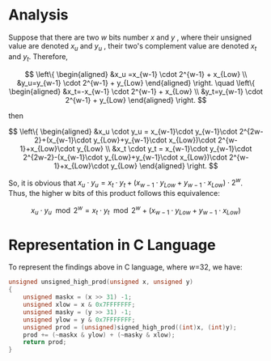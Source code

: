 # Analysis

Suppose that there are two $w$ bits number $x$ and $y$ , where their unsigned value are denoted $x_u$ and $y_u$ , their two's complement value are denoted $x_t$ and $y_t$. Therefore,

$$
\left\{
\begin{aligned}
&x_u =x_{w-1} \cdot 2^{w-1} + x_{Low} \\
&y_u=y_{w-1} \cdot 2^{w-1} + y_{Low}
\end{aligned}
\right.
\quad
\left\{
\begin{aligned}
&x_t=-x_{w-1} \cdot 2^{w-1} + x_{Low} \\
&y_t=y_{w-1} \cdot 2^{w-1} + y_{Low}
\end{aligned}
\right.
$$

then

$$
\left\{
\begin{aligned}
&x_u \cdot y_u = x_{w-1}\cdot y_{w-1}\cdot 2^{2w-2}+(x_{w-1}\cdot y_{Low}+y_{w-1}\cdot x_{Low})\cdot 2^{w-1}+x_{Low}\cdot y_{Low} \\
&x_t \cdot y_t = x_{w-1}\cdot y_{w-1}\cdot 2^{2w-2}-(x_{w-1}\cdot y_{Low}+y_{w-1}\cdot x_{Low})\cdot 2^{w-1}+x_{Low}\cdot y_{Low}
\end{aligned}
\right.
$$

So, it is obvious that $x_u \cdot y_u = x_t \cdot y_t + (x_{w-1}\cdot y_{Low}+y_{w-1}\cdot x_{Low})\cdot 2^{w}$. Thus, the higher w bits of this product follows this equivalence:

$$
x_u \cdot y_u \mod 2^w = x_t \cdot y_t \mod 2^w + (x_{w-1}\cdot y_{Low}+y_{w-1}\cdot x_{Low})
$$

# Representation in C Language

To represent the findings above in C language, where $w$=32, we have:

```c
unsigned unsigned_high_prod(unsigned x, unsigned y)
{
    unsigned maskx = (x >> 31) -1;
    unsigned xlow = x & 0x7FFFFFFF;
    unsigned masky = (y >> 31) -1;
    unsigned ylow = y & 0x7FFFFFFF;
    unsigned prod = (unsigned)signed_high_prod((int)x, (int)y);
    prod += (~maskx & ylow) + (~masky & xlow);
    return prod;
}
```
